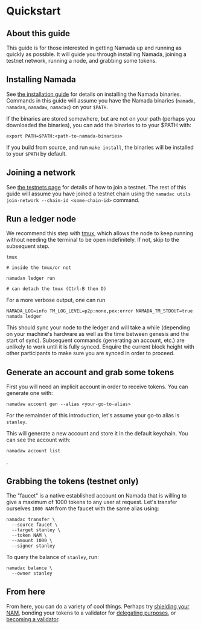 # Quickstart 

## About this guide

This guide is for those interested in getting Namada up and running as quickly as possible. It will guide you through installing Namada, joining a testnet network, running a node, and grabbing some tokens.

## Installing Namada

See [the installation guide](../install/intro.md) for details on installing the Namada binaries. Commands in this guide will assume you have the Namada binaries (`namada`, `namadan`, `namadaw`, `namadac`) on your `$PATH`.

If the binaries are stored somewhere, but are not on your path (perhaps you downloaded the binaries), you can add the binaries to to your $PATH with:

```shell
export PATH=$PATH:<path-to-namada-binaries>
```

If you build from source, and run `make install`, the binaries will be installed to your `$PATH` by default.

## Joining a network

See [the testnets page](../testnets/intro.md) for details of how to join a testnet. The rest of this guide will assume you have joined a testnet chain using the `namadac utils join-network --chain-id <some-chain-id>` command.

## Run a ledger node

We recommend this step with [tmux](https://www.hamvocke.com/blog/a-quick-and-easy-guide-to-tmux/), which allows the node to keep running without needing the terminal to be open indefinitely. If not, skip to the subsequent step.

```shell
tmux

# inside the tmux/or not

namadan ledger run

# can detach the tmux (Ctrl-B then D)
```

For a more verbose output, one can run 
```shell
NAMADA_LOG=info TM_LOG_LEVEL=p2p:none,pex:error NAMADA_TM_STDOUT=true namada ledger
```

This should sync your node to the ledger and will take a while (depending on your machine's hardware as well as the time between genesis and the start of sync). Subsequent commands (generating an account, etc.)  are unlikely to work until it is fully synced. Enquire the current block height with other participants to make sure you are synced in order to proceed.

## Generate an account and grab some tokens
First you will need an implicit account in order to receive tokens. You can generate one with:

```shell
namadaw account gen --alias <your-go-to-alias>
```
For the remainder of this introduction, let's assume your go-to alias is `stanley`.

This will generate a new account and store it in the default keychain. You can see the account with:

```shell
namadaw account list
```

<!-- #TODO: ADD some output-->
.
## Grabbing the tokens (testnet only)
The "faucet" is a native established account on Namada that is willing to give a maximum of 1000 tokens to any user at request. Let's transfer ourselves `1000 NAM` from the faucet with the same alias using:

```shell
namadac transfer \
  --source faucet \
  --target stanley \
  --token NAM \
  --amount 1000 \
  --signer stanley
```

To query the balance of `stanley`, run:

```shell
namadac balance \
  --owner stanley
```

## From here
From here, you can do a variety of cool things. Perhaps try [shielding your NAM](../../users/shielded-transfers.md), bonding your tokens to a validator for [delegating purposes](../../delegators/intro.md), or [becoming a validator](../../validators/intro.md).
